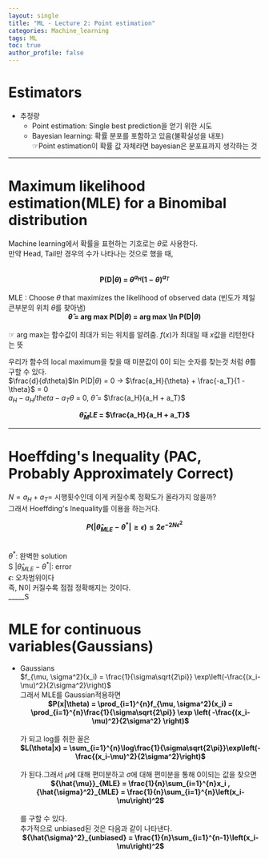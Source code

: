 ```yaml
---
layout: single
title: "ML - Lecture 2: Point estimation"
categories: Machine_learning
tags: ML
toc: true
author_profile: false
---
```


# Estimators
* 추정량
  * Point estimation: Single best prediction을 얻기 위한 시도
  * Bayesian learning: 확률 분포를 포함하고 있음(불확실성을 내포)<br>
    ☞Point estimation이 확률 값 자체라면 bayesian은 분포표까지 생각하는 것

____

# Maximum likelihood estimation(MLE) for a Binomibal distribution

Machine learning에서 확률을 표현하는 기호로는 $\theta$로 사용한다.<br>
만약 Head, Tail만 경우의 수가 나타나는 것으로 했을 때,<br>
<br>
**<center> P(D|$\theta$) = $\theta^{a_H} (1-\theta)^{a_T}$ </center>**<br>
MLE : Choose $\theta$ that maximizes the likelihood of observed data (빈도가 제일 큰부분의 위치 $\theta$를 찾아냄)<br>
**<center> $\hat{\theta}$ = arg max P(D|$\theta$) = arg max \ln P(D|$\theta$)</center>**<br>
☞ arg max는 함수값이 최대가 되는 위치를 알려줌. $f(x)$가 최대일 때 $x$값을 리턴한다는 뜻<br>

우리가 함수의 local maximum을 찾을 때 미분값이 0이 되는 숫자를 찾는것 처럼 $\hat{\theta}$를 구할 수 있다.<br>
$\frac{d}{d\theta}$ln P(D|$\theta$) = 0 $\to$ $\frac{a_H}{\theta} + \frac{-a_T}{1 - \theta}$ = 0<br>
$a_H - a_H/theta - a_T\theta$ = 0, $\hat{\theta}$ = $\frac{a_H}{a_H + a_T}$

**<center> $\hat{\theta}_MLE$ = $\frac{a_H}{a_H + a_T}$</center>**

___

# Hoeffding's Inequality (PAC, Probably Approximately Correct)
$N = a_H + a_T =$ 시행횟수인데 이게 커질수록 정확도가 올라가지 않을까?<br>
그래서 Hoeffding's Inequality를 이용을 하는거다.<br>
**<center> $P(\vert \hat{\theta}_{MLE} - \theta^*\vert \geq \epsilon) \leq 2e^{-2N\epsilon^2}$</center>**<br>
<br>
$\theta^*$: 완벽한 solution<br>S
$\vert \hat{\theta}_{MLE} - \theta^*\vert$: error<br>
$\epsilon$: 오차범위이다<br>
즉, N이 커질수록 점점 정확해지는 것이다.<br>
_____S

# MLE for continuous variables(Gaussians)
* Gaussians<br>
  $f_{\mu, \sigma^2}(x_i) = \frac{1}{\sigma\sqrt{2\pi}} \exp\left(-\frac{(x_i-\mu)^2}{2\sigma^2}\right)$<br>
그래서 MLE를 Gaussian적용하면<br>
**<center> $P(x|\theta) = \prod_{i=1}^{n}f_{\mu, \sigma^2}(x_i) = \prod_{i=1}^{n}\frac{1}{\sigma\sqrt{2\pi}} \exp \left( -\frac{(x_i-\mu)^2}{2\sigma^2} \right)$</center>**<br>
가 되고 log를 취한 꼴은 
**<center>$L(\theta|x) = \sum_{i=1}^{n}\log\frac{1}{\sigma\sqrt{2\pi}}\exp\left(-\frac{(x_i-\mu)^2}{2\sigma^2}\right)$</center>**<br>
가 된다.그래서 $\mu$에 대해 편미분하고 $\sigma$에 대해 편미분을 통해 0이되는 값을 찾으면<br>
**<center>${\hat{\mu}}_{MLE} = \frac{1}{n}\sum_{i=1}^{n}x_i , {\hat{\sigma}^2}_{MLE} = \frac{1}{n}\sum_{i=1}^{n}\left(x_i-\mu\right)^2$</center>**<br>
를 구할 수 있다.<br>
추가적으로 unbiased된 것은 다음과 같이 나타낸다.
**<center>${\hat{\sigma}^2}_{unbiased} = \frac{1}{n}\sum_{i=1}^{n-1}\left(x_i-\mu\right)^2$</center>**<br>